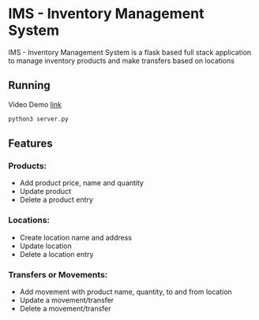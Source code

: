 # IMS - Inventory Management System

IMS - Inventory Management System is a flask based full stack application to manage inventory products and make transfers based on locations

## Running

Video Demo [link](https://www.youtube.com/watch?v=c0IiuBPqW6o&feature=youtu.be) 

```bash
python3 server.py
```

## Features

### Products:
* Add product price, name and quantity
* Update product
* Delete a product entry

### Locations:
* Create location name and address
* Update location
* Delete a location entry

### Transfers or Movements:
* Add movement with product name, quantity, to and from location
* Update a movement/transfer
* Delete a movement/transfer

